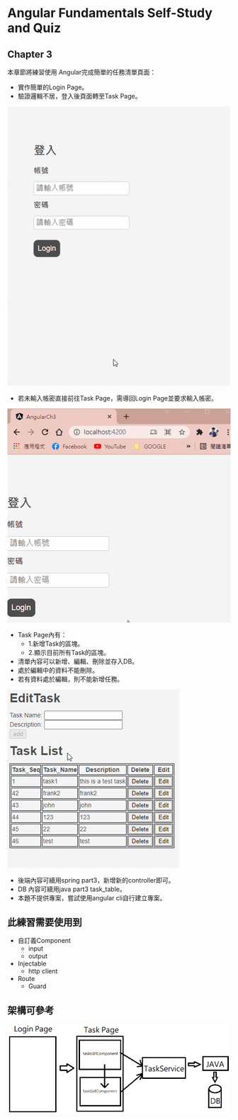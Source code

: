 # Angular Fundamentals Self-Study and Quiz

## Chapter 3

本章節將練習使用 Angular完成簡單的任務清單頁面：

- 實作簡單的Login Page。
- 驗證邏輯不居，登入後頁面轉至Task Page。

![](1.gif)
- 若未輸入帳密直接前往Task Page，需導回Login Page並要求輸入帳密。

![](2.gif)
- Task Page內有：
	- 1.新增Task的區塊。
	- 2.顯示目前所有Task的區塊。
- 清單內容可以新增、編輯、刪除並存入DB。
- 處於編輯中的資料不能刪除。
- 若有資料處於編輯，則不能新增任務。

![](4.gif)
- 後端內容可續用spring part3，新增新的controller即可。
- DB 內容可續用java part3 task_table。
- 本題不提供專案，嘗試使用angular cli自行建立專案。

## 此練習需要使用到
- 自訂義Component
	- input
	- output
- Injectable
	- http client
- Route
	- Guard

## 架構可參考
![](5.png)